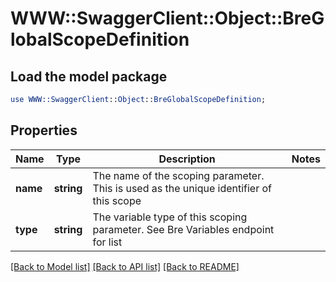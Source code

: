# WWW::SwaggerClient::Object::BreGlobalScopeDefinition

## Load the model package
```perl
use WWW::SwaggerClient::Object::BreGlobalScopeDefinition;
```

## Properties
Name | Type | Description | Notes
------------ | ------------- | ------------- | -------------
**name** | **string** | The name of the scoping parameter. This is used as the unique identifier of this scope | 
**type** | **string** | The variable type of this scoping parameter. See Bre Variables endpoint for list | 

[[Back to Model list]](../README.md#documentation-for-models) [[Back to API list]](../README.md#documentation-for-api-endpoints) [[Back to README]](../README.md)



